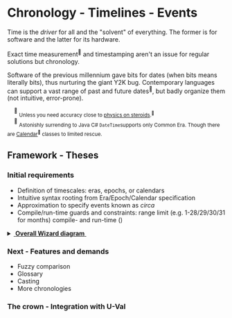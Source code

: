 # Chronology - Timelines - Events

Time is the _driver_ for all and the "solvent" of everything. The former is for software and the latter for its hardware.

Exact time measurement<sup>🔬</sup> and timestamping aren't an issue for regular solutions but chronology.

Software of the previous millennium gave bits for dates (when bits means literally bits), thus nurturing the giant Y2K bug. 
Contemporary languages can support a vast range of past and future dates<sup>📆</sup>, but badly organize them (not intuitive, error-prone).

&nbsp;&nbsp;&nbsp;&nbsp;<sup>🔬</sup> <sub>Unless you need accuracy close to [physics on steroids](https://www.nobelprize.org/prizes/physics/2023/summary/).<sup>🔗</sup></sub>\
&nbsp;&nbsp;&nbsp;&nbsp;<sup>📆</sup> <sub>Astonishly surrending to Java  C# `DateTime`supports only Common Era. Though there are [Calendar](https://learn.microsoft.com/en-us/dotnet/api/system.globalization.calendar)<sup>🔗</sup> classes to limited rescue.</sub>

## Framework - Theses
       
### Initial requirements

+ Definition of timescales: eras, epochs, or calendars
+ Intuitive syntax rooting from Era/Epoch/Calendar specification
+ Approximation to specify events known as _circa_
+ Compile/run-time guards and constraints: range limit (e.g. 1-28/29/30/31 for months) compile- and run-time ()

<details>
  <summary><ins>&nbsp;<b>Overall Wizard diagram</b>&nbsp;</ins></summary>

  <br/> <picture><img alt="Model of Chrono Wizard" src="../../../README+/_rsc/images/Chrono/AbcChrono_GenPic.jpg"></picture>

📆 Calendar selection: when applicable and optional\
📱 Absolute year calculated from selection (epoch year, century etc.)\
🔄 circa: optional mark to specify delta in the input unit

---

</details>

### Next - Features and demands 

+ Fuzzy comparison
+ Glossary 
+ Casting
+ More chronologies

### The crown - Integration with U-Val
